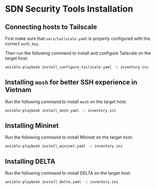 # SDN Security Tools Installation

## Connecting hosts to Tailscale

First make sure that `vars/tailscale.yaml` is properly configured with the correct `auth_key`.

Then run the following command to install and configure Tailscale on the target host:

```bash
ansible-playbook install_configure_tailscale.yaml -i inventory.ini
```

## Installing `mosh` for better SSH experience in Vietnam

Run the following command to install `mosh` on the target host:

```bash
ansible-playbook install_mosh.yaml -i inventory.ini
```

## Installing Mininet

Run the following command to install Mininet on the target host:

```bash
ansible-playbook install_mininet.yaml -i inventory.ini
```

## Installing DELTA

Run the following command to install DELTA on the target host:

```bash
ansible-playbook install_delta.yaml -i inventory.ini
```